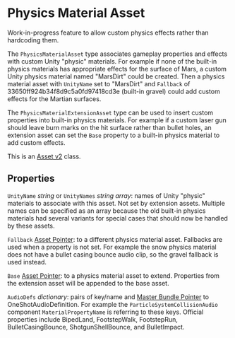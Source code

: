 # Physics Material Asset

Work-in-progress feature to allow custom physics effects rather than hardcoding them.

The `PhysicsMaterialAsset` type associates gameplay properties and effects with custom Unity "physic" materials. For example if none of the built-in physics materials has appropriate effects for the surface of Mars, a custom Unity physics material named "MarsDirt" could be created. Then a physics material asset with `UnityName` set to "MarsDirt" and `Fallback` of 33650ff924b34f8d9c5a0fd97418cd3e (built-in gravel) could add custom effects for the Martian surfaces.

The `PhysicsMaterialExtensionAsset` type can be used to insert custom properties into built-in physics materials. For example if a custom laser gun should leave burn marks on the hit surface rather than bullet holes, an extension asset can set the `Base` property to a built-in physics material to add custom effects.

This is an [Asset v2](AssetsV2.md) class.

## Properties

`UnityName` *string* or `UnityNames` *string array*: names of Unity "physic" materials to associate with this asset. Not set by extension assets. Multiple names can be specified as an array because the old built-in physics materials had several variants for special cases that should now be handled by these assets.

`Fallback` [Asset Pointer](AssetPtr.md): to a different physics material asset. Fallbacks are used when a property is not set. For example the snow physics material does not have a bullet casing bounce audio clip, so the gravel fallback is used instead.

`Base` [Asset Pointer](AssetPtr.md): to a physics material asset to extend. Properties from the extension asset will be appended to the base asset.

`AudioDefs` *dictionary*: pairs of key/name and [Master Bundle Pointer](MasterBundlePtr.md) to OneShotAudioDefinition. For example the `ParticleSystemCollisionAudio` component `MaterialPropertyName` is referring to these keys. Official properties include BipedLand, FootstepWalk, FootstepRun, BulletCasingBounce, ShotgunShellBounce, and BulletImpact.
